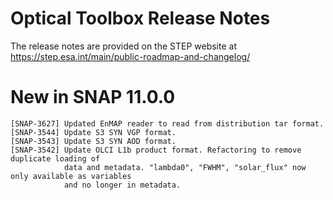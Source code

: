 Optical Toolbox Release Notes
================================

The release notes are provided on the STEP website at https://step.esa.int/main/public-roadmap-and-changelog/

# New in SNAP 11.0.0
    [SNAP-3627] Updated EnMAP reader to read from distribution tar format.
    [SNAP-3544] Update S3 SYN VGP format.
    [SNAP-3543] Update S3 SYN AOD format.
    [SNAP-3542] Update OLCI L1b product format. Refactoring to remove duplicate loading of
                data and metadata. "lambda0", "FWHM", "solar_flux" now only available as variables 
                and no longer in metadata. 
    
